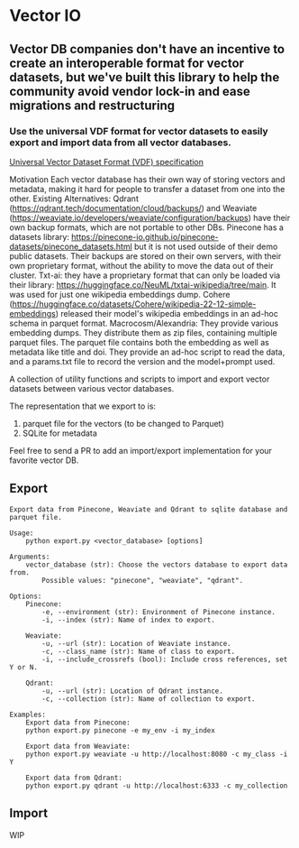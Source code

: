 # Vector IO

## **Vector DB companies don't have an incentive to create an interoperable format for vector datasets, but we've built this library to help the community avoid vendor lock-in and ease migrations and restructuring**

### Use the universal VDF format for vector datasets to easily export and import data from all vector databases.

[Universal Vector Dataset Format (VDF) specification](https://docs.google.com/document/d/1SaZ0nsBw8ZZCCcPXoc2nwTY5A3KBJkTEnmZZvFxHAu4/edit#heading=h.32if60hafsdt)

Motivation
Each vector database has their own way of storing vectors and metadata, making it hard for people to transfer a dataset from one into the other.
Existing Alternatives:
Qdrant (https://qdrant.tech/documentation/cloud/backups/) and Weaviate (https://weaviate.io/developers/weaviate/configuration/backups) have their own backup formats, which are not portable to other DBs.
Pinecone has a datasets library: https://pinecone-io.github.io/pinecone-datasets/pinecone_datasets.html but it is not used outside of their demo public datasets. Their backups are stored on their own servers, with their own proprietary format, without the ability to move the data out of their cluster.
Txt-ai: they have a proprietary format that can only be loaded via their library: https://huggingface.co/NeuML/txtai-wikipedia/tree/main. It was used for just one wikipedia embeddings dump.
Cohere (https://huggingface.co/datasets/Cohere/wikipedia-22-12-simple-embeddings) released their model's wikipedia embeddings in an ad-hoc schema in parquet format.
Macrocosm/Alexandria: They provide various embedding dumps. They distribute them as zip files, containing multiple parquet files. The parquet file contains both the embedding as well as metadata like title and doi. They provide an ad-hoc script to read the data, and a params.txt file to record the version and the model+prompt used.


A collection of utility functions and scripts to import and export vector datasets between various vector databases.

The representation that we export to is:
1. parquet file for the vectors (to be changed to Parquet)
2. SQLite for metadata

Feel free to send a PR to add an import/export implementation for your favorite vector DB.

## Export

    Export data from Pinecone, Weaviate and Qdrant to sqlite database and parquet file.

    Usage:
        python export.py <vector_database> [options]

    Arguments:
        vector_database (str): Choose the vectors database to export data from.
            Possible values: "pinecone", "weaviate", "qdrant".

    Options:
        Pinecone:
            -e, --environment (str): Environment of Pinecone instance.
            -i, --index (str): Name of index to export.

        Weaviate:
            -u, --url (str): Location of Weaviate instance.
            -c, --class_name (str): Name of class to export.
            -i, --include_crossrefs (bool): Include cross references, set Y or N.

        Qdrant:
            -u, --url (str): Location of Qdrant instance.
            -c, --collection (str): Name of collection to export.

    Examples:
        Export data from Pinecone:
        python export.py pinecone -e my_env -i my_index

        Export data from Weaviate:
        python export.py weaviate -u http://localhost:8080 -c my_class -i Y

        Export data from Qdrant:
        python export.py qdrant -u http://localhost:6333 -c my_collection

## Import

WIP
